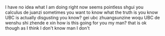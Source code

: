 I have no idea what I am doing right now seems pointless
shgui you calculus de juanzi
sometimes you want to know what the truth is you know
UBC is actually disgusting you know?
gei ubc zhuangsunzine
woqu UBC de wenshu shi zhende e xin
how is this going for you my man?
that is ok though as I think I don't know man I don't
